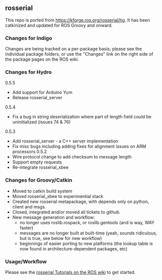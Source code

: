 ## rosserial

This repo is ported from https://kforge.ros.org/rosserial/hg. It has been catkinized and updated for ROS Groovy and onward.

### Changes for Indigo

Changes are being tracked on a per-package basis; please see the individual package folders,
or use the "Changes" link on the right side of the package pages on the ROS wiki.

### Changes for Hydro

0.5.5
 * Add support for Arduino Yum
 * Release rosserial_server

0.5.4
 * Fix a bug in string deserialization where part of length field could be uninitialized
(issues 74 & 76)

0.5.3
 * Add rosserial_server - a C++ server implementation
 * Fix misc bugs including adding fixes for alignment issues on ARM processors
0.5.2
 * Wire protocol change to add checksum to message length
 * Support empty requests
 * Re-integrate rosserial_xbee

### Changes for Groovy/Catkin

 * Moved to catkin build system 
 * Moved rosserial_xbee to experimential stack
 * Created new rosserial metapackage, with depends only on python, client and msgs.
 * Closed, integrated and/or moved all tickets to github.
 * New message generation and workflow:
   * no longer uses roslib.rospack, or roslib.gentools (and is way, WAY faster)
   * messages are no longer built at built-time (yeah, sounds ridiculous, but is true, see below for new workflow)
   * beginnings of easier porting to new platforms (the lookup table is now found in architecture-dependent packages, etc)

### Usage/Workflow

Please see the [rosserial Tutorials on the ROS wiki](http://wiki.ros.org/rosserial_arduino/Tutorials) to get started.
